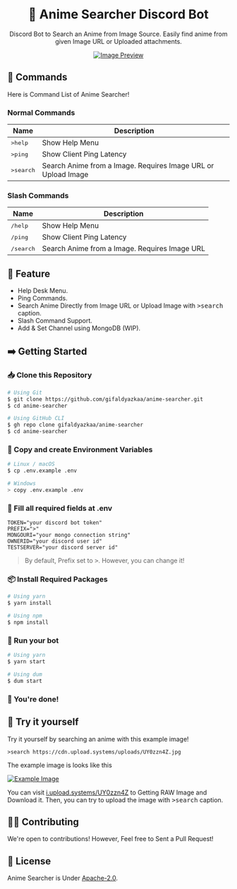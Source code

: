 <div align="center">

# 🔎 Anime Searcher Discord Bot

Discord Bot to Search an Anime from Image Source. Easily find anime from given Image URL or Uploaded attachments.

[![Image Preview](https://cdn.upload.systems/uploads/7J1cBoB3.png)](https://i.upload.systems/7J1cBoB3)

</div>

## 📂 Commands

Here is Command List of Anime Searcher!

### Normal Commands

| **Name**           | **Description**                                               |
| ------------------ | ------------------------------------------------------------- |
| <kbd>>help</kbd>   | Show Help Menu                                                |
| <kbd>>ping</kbd>   | Show Client Ping Latency                                      |
| <kbd>>search</kbd> | Search Anime from a Image. Requires Image URL or Upload Image |

### Slash Commands

| **Name**           | **Description**                               |
| ------------------ | --------------------------------------------- |
| <kbd>/help</kbd>   | Show Help Menu                                |
| <kbd>/ping</kbd>   | Show Client Ping Latency                      |
| <kbd>/search</kbd> | Search Anime from a Image. Requires Image URL |

## 💎 Feature

- Help Desk Menu.
- Ping Commands.
- Search Anime Directly from Image URL or Upload Image with <kbd>>search</kbd> caption.
- Slash Command Support.
- Add & Set Channel using MongoDB (WIP).

## ➡️ Getting Started

### 📥 Clone this Repository

```bash
# Using Git
$ git clone https://github.com/gifaldyazkaa/anime-searcher.git
$ cd anime-searcher

# Using GitHub CLI
$ gh repo clone gifaldyazkaa/anime-searcher
$ cd anime-searcher
```

### 📄 Copy and create Environment Variables

```sh
# Linux / macOS
$ cp .env.example .env

# Windows
> copy .env.example .env
```

### 📝 Fill all required fields at .env

```
TOKEN="your discord bot token"
PREFIX=">"
MONGOURI="your mongo connection string"
OWNERID="your discord user id"
TESTSERVER="your discord server id"
```

> By default, Prefix set to <kbd>></kbd>. However, you can change it!

### 📦 Install Required Packages

```sh
# Using yarn
$ yarn install

# Using npm
$ npm install
```

### 🏃 Run your bot

```sh
# Using yarn
$ yarn start

# Using dum
$ dum start
```

### 🎉 You're done!

## 📨 Try it yourself

Try it yourself by searching an anime with this example image!

```
>search https://cdn.upload.systems/uploads/UY0zzn4Z.jpg
```

The example image is looks like this

[![Example Image](https://cdn.upload.systems/uploads/UY0zzn4Z.jpg)](https://i.upload.systems/UY0zzn4Z)

You can visit [i.upload.systems/UY0zzn4Z](https://i.upload.systems/UY0zzn4Z) to Getting RAW Image and Download it. Then, you can try to upload the image with <kbd>>search</kbd> caption.

## 👨‍💻 Contributing

We're open to contributions! However, Feel free to Sent a Pull Request!

## 📃 License

Anime Searcher is Under [Apache-2.0](blob/master/LICENSE).
